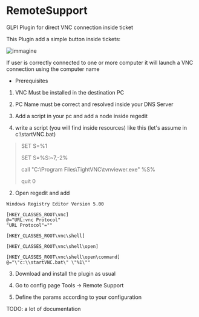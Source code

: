 # RemoteSupport
GLPI Plugin for direct VNC connection inside ticket

This Plugin add a simple button inside tickets: 

![immagine](https://user-images.githubusercontent.com/35736369/142444042-0cd5627b-5a5d-4586-8022-083e51d6f06c.png)

If user is correctly connected to one or more computer it will launch a VNC connection using the computer name


- Prerequisites
1) VNC Must be installed in the destination PC
2) PC Name must be correct and resolved inside your DNS Server
3) Add a script in your pc and add a node inside regedit


1) write a script (you will find inside resources) like this (let's assume in c:\startVNC.bat)
> SET S=%1
> 
> SET S=%S:~7,-2%
> 
> call "C:\Program Files\TightVNC\tvnviewer.exe" %S%
> 
> quit 0

2) Open regedit and add
```
Windows Registry Editor Version 5.00

[HKEY_CLASSES_ROOT\vnc]
@="URL:vnc Protocol"
"URL Protocol"=""

[HKEY_CLASSES_ROOT\vnc\shell]

[HKEY_CLASSES_ROOT\vnc\shell\open]

[HKEY_CLASSES_ROOT\vnc\shell\open\command]
@="\"c:\\startVNC.bat\" \"%1\""
```
3) Download and install the plugin as usual

4) Go to config page Tools -> Remote Support

5) Define the params according to your configuration

TODO: a lot of documentation

